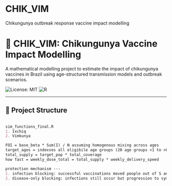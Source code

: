 # CHIK_VIM
Chikungunya outbreak response vaccine impact modelling

# 🦠 CHIK_VIM: Chikungunya Vaccine Impact Modelling

A mathematical modelling project to estimate the impact of chikungunya vaccines in Brazil using age-structured transmission models and outbreak scenarios.

![License: MIT](https://img.shields.io/badge/license-MIT-green)
![R](https://img.shields.io/badge/R-4.3.3-blue)

---

## 📁 Project Structure
```markdown

sim_functions_final.R
1. Ixchiq
2. Vimkunya

FOI = base_beta * Sum(I) / N assuming homogenous mixing across ages
target_ages = indexses all eligibile age groups (20 age groups <1 to >80 years)
total_supply = target_pop * total_coverage
how fast = weekly_dose_total = total_supply * weekly_delivery_speed

protection mechanism ---
1. infection blocking: successful vaccinations moved people out of S and adds to V
2. disease-only blocking: infections still occur but progression to symptomatic diseases is reduced by the coverage (VE * VC)
